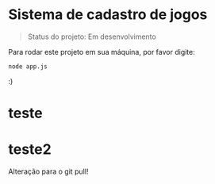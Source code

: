 <h1>Sistema de cadastro de jogos</h1>

> Status do projeto: Em desenvolvimento

Para rodar este projeto em sua máquina, por favor digite:

```
node app.js
```

:)

# teste
# teste2
Alteração para o git pull!
